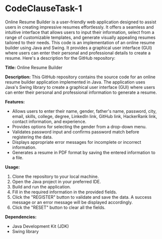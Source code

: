 # CodeClauseTask-1
Online Resume Builder is a user-friendly web application designed to assist users in creating impressive resumes effortlessly. It offers a seamless and intuitive interface that allows users to input their information, select from a range of customizable templates, and generate visually appealing resumes tailored to their needs.
This code is an implementation of an online resume builder using Java and Swing. It provides a graphical user interface (GUI) where users can enter their personal and professional details to create a resume. Here's a description for the GitHub repository:

**Title:** Online Resume Builder

**Description:**
This GitHub repository contains the source code for an online resume builder application implemented in Java. The application uses Java's Swing library to create a graphical user interface (GUI) where users can enter their personal and professional information to generate a resume.

**Features:**
- Allows users to enter their name, gender, father's name, password, city, email, skills, college, degree, LinkedIn link, GitHub link, HackerRank link, contact information, and experience.
- Provides options for selecting the gender from a drop-down menu.
- Validates password input and confirms password match before registering the data.
- Displays appropriate error messages for incomplete or incorrect information.
- Generates a resume in PDF format by saving the entered information to a file.

**Usage:**
1. Clone the repository to your local machine.
2. Open the Java project in your preferred IDE.
3. Build and run the application.
4. Fill in the required information in the provided fields.
5. Click the "REGISTER" button to validate and save the data. A success message or an error message will be displayed accordingly.
6. Click the "RESET" button to clear all the fields.

**Dependencies:**
- Java Development Kit (JDK)
- Swing library
